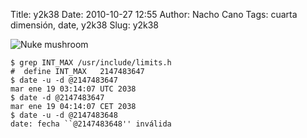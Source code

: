 Title: y2k38
Date: 2010-10-27 12:55
Author: Nacho Cano
Tags: cuarta dimensión, date, y2k38
Slug: y2k38

![Nuke mushroom]({static}/images/nuke_mushroom-300x165.jpg)

    $ grep INT_MAX /usr/include/limits.h
    #  define INT_MAX   2147483647
    $ date -u -d @2147483647
    mar ene 19 03:14:07 UTC 2038
    $ date -d @2147483647
    mar ene 19 04:14:07 CET 2038
    $ date -u -d @2147483648
    date: fecha ``@2147483648'' inválida
